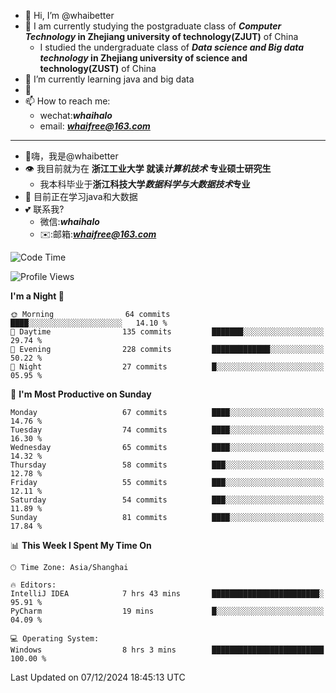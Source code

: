 - 👋 Hi, I’m @whaibetter
- 👀 I am currently studying the postgraduate class of ***Computer Technology* in Zhejiang university of technology(ZJUT)** of China
  -  I studied the undergraduate class of ***Data science and Big data technology* in Zhejiang university of science and technology(ZUST)** of China
- 🌱 I’m currently learning java and big data
- 💞️ 
- 📫 How to reach me: 
  - wechat:***whaihalo***
  - email: ***whaifree@163.com***
 ------------------------
- 👋嗨，我是@whaibetter
- 👁 我目前就为在 **浙江工业大学 就读*计算机技术* 专业硕士研究生**
  - 我本科毕业于**浙江科技大学*数据科学与大数据技术*专业**
- 🌴 目前正在学习java和大数据
- 💕 联系我?
  - 微信:***whaihalo***
  - ✉️:邮箱:***whaifree@163.com***

<!--START_SECTION:waka-->
![Code Time](http://img.shields.io/badge/Code%20Time-660%20hrs%2055%20mins-blue)

![Profile Views](http://img.shields.io/badge/Profile%20Views-0-blue)

**I'm a Night 🦉** 

```text
🌞 Morning                64 commits          ████░░░░░░░░░░░░░░░░░░░░░   14.10 % 
🌆 Daytime                135 commits         ███████░░░░░░░░░░░░░░░░░░   29.74 % 
🌃 Evening                228 commits         █████████████░░░░░░░░░░░░   50.22 % 
🌙 Night                  27 commits          █░░░░░░░░░░░░░░░░░░░░░░░░   05.95 % 
```
📅 **I'm Most Productive on Sunday** 

```text
Monday                   67 commits          ████░░░░░░░░░░░░░░░░░░░░░   14.76 % 
Tuesday                  74 commits          ████░░░░░░░░░░░░░░░░░░░░░   16.30 % 
Wednesday                65 commits          ████░░░░░░░░░░░░░░░░░░░░░   14.32 % 
Thursday                 58 commits          ███░░░░░░░░░░░░░░░░░░░░░░   12.78 % 
Friday                   55 commits          ███░░░░░░░░░░░░░░░░░░░░░░   12.11 % 
Saturday                 54 commits          ███░░░░░░░░░░░░░░░░░░░░░░   11.89 % 
Sunday                   81 commits          ████░░░░░░░░░░░░░░░░░░░░░   17.84 % 
```


📊 **This Week I Spent My Time On** 

```text
🕑︎ Time Zone: Asia/Shanghai

🔥 Editors: 
IntelliJ IDEA            7 hrs 43 mins       ████████████████████████░   95.91 % 
PyCharm                  19 mins             █░░░░░░░░░░░░░░░░░░░░░░░░   04.09 % 

💻 Operating System: 
Windows                  8 hrs 3 mins        █████████████████████████   100.00 % 
```


 Last Updated on 07/12/2024 18:45:13 UTC
<!--END_SECTION:waka-->
